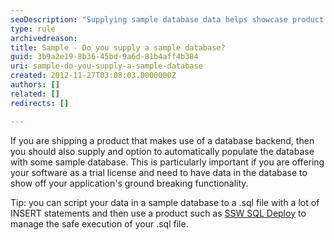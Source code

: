 ```yaml
---
seoDescription: "Supplying sample database data helps showcase product functionality and enhances user experience, especially with trial licenses."
type: rule
archivedreason: 
title: Sample - Do you supply a sample database?
guid: 3b9a2e19-8b36-45bd-9a6d-81b4aff4b384
uri: sample-do-you-supply-a-sample-database
created: 2012-11-27T03:08:03.0000000Z
authors: []
related: []
redirects: []

---
```


If you are shipping a product that makes use of a database backend, then you should also supply and option to automatically populate the database with some sample database. This is particularly important if you are offering your software as a trial license and need to have data in the database to show off your application's ground breaking functionality.

Tip: you can script your data in a sample database to a .sql file with a lot of INSERT statements and then use a product such as [SSW SQL Deploy](http&#58;//www.ssw.com.au/ssw/SQLDeploy) to manage the safe execution of your .sql file.

<!--endintro-->
